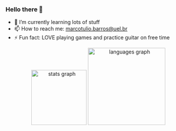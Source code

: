 ### Hello there 👋

- 🌱 I’m currently learning lots of stuff
- 📫 How to reach me: marcotulio.barros@uel.br
- ⚡ Fun fact: LOVE playing games and practice guitar on free time

<div align="center">
  <img src="https://github-readme-stats.vercel.app/api?hide_title=false&hide_rank=false&show_icons=true&include_all_commits=true&count_private=true&disable_animations=false&theme=midnight-purple&locale=en&hide_border=true&username=marcotuiio" height="150" alt="stats graph"  />
  <img src="https://github-readme-stats.vercel.app/api/top-langs?locale=en&hide_title=false&layout=compact&card_width=300&langs_count=12&theme=midnight-purple&hide_border=true&username=marcotuiio" height="210" alt="languages graph"  />
</div>

